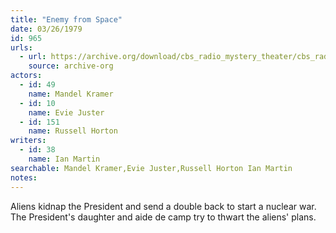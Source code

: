 ```yaml
---
title: "Enemy from Space"
date: 03/26/1979
id: 965
urls: 
  - url: https://archive.org/download/cbs_radio_mystery_theater/cbs_radio_mystery_theater-0951-1000.zip/cbs_radio_mystery_theater-0951-1000%2Fcbsrmt_0965_enemy_from_space.mp3
    source: archive-org
actors:  
  - id: 49
    name: Mandel Kramer  
  - id: 10
    name: Evie Juster  
  - id: 151
    name: Russell Horton
writers:  
  - id: 38
    name: Ian Martin
searchable: Mandel Kramer,Evie Juster,Russell Horton Ian Martin
notes:  
---
```

Aliens kidnap the President and send a double back to start a nuclear war. The President's daughter and aide de camp try to thwart the aliens' plans.